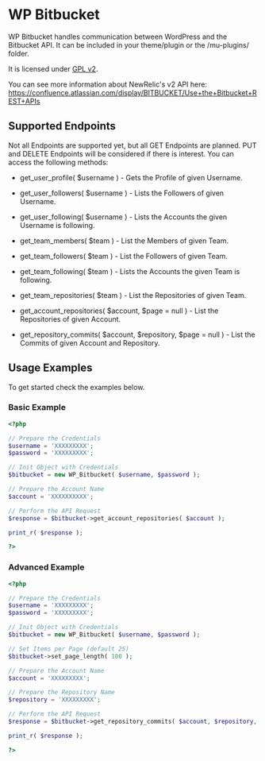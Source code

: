 # WP Bitbucket

WP Bitbucket handles communication between WordPress and the Bitbucket API. It can be included in your theme/plugin or the /mu-plugins/ folder.

It is licensed under [GPL v2](http://www.gnu.org/licenses/gpl-2.0.html).

You can see more information about NewRelic's v2 API here: https://confluence.atlassian.com/display/BITBUCKET/Use+the+Bitbucket+REST+APIs

## Supported Endpoints

Not all Endpoints are supported yet, but all GET Endpoints are planned. PUT and DELETE Endpoints will be considered if there is interest. You can access the following methods:

* get_user_profile( $username ) - Gets the Profile of given Username.

* get_user_followers( $username ) - Lists the Followers of given Username.

* get_user_following( $username ) - Lists the Accounts the given Username is following.

* get_team_members( $team ) - List the Members of given Team.

* get_team_followers( $team ) - List the Followers of given Team.

* get_team_following( $team ) - Lists the Accounts the given Team is following.

* get_team_repositories( $team ) - List the Repositories of given Team.

* get_account_repositories( $account, $page = null ) - List the Repositories of given Account.

* get_repository_commits( $account, $repository, $page = null ) - List the Commits of given Account and Repository.

## Usage Examples

To get started check the examples below.

### Basic Example

```php
<?php

// Prepare the Credentials
$username = 'XXXXXXXXX';
$password = 'XXXXXXXXX';

// Init Object with Credentials
$bitbucket = new WP_Bitbucket( $username, $password );

// Prepare the Account Name
$account = 'XXXXXXXXXX';

// Perform the API Request
$response = $bitbucket->get_account_repositories( $account );

print_r( $response );

?>
```

### Advanced Example

```php
<?php

// Prepare the Credentials
$username = 'XXXXXXXXX';
$password = 'XXXXXXXXX';

// Init Object with Credentials
$bitbucket = new WP_Bitbucket( $username, $password );

// Set Items per Page (default 25)
$bitbucket->set_page_length( 100 );

// Prepare the Account Name
$account = 'XXXXXXXXX';

// Prepare the Repository Name
$repository = 'XXXXXXXXX';

// Perform the API Request
$response = $bitbucket->get_repository_commits( $account, $repository, $page = 1 );

print_r( $response );

?>
```